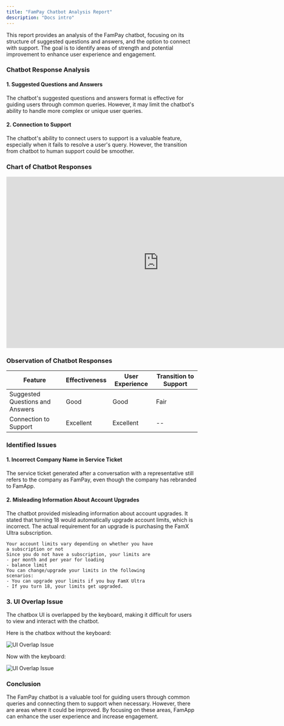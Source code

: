 ```yaml
---
title: "FamPay Chatbot Analysis Report"
description: "Docs intro"
---
```

This report provides an analysis of the FamPay chatbot, focusing on its structure of suggested questions and answers, and the option to connect with support. The goal is to identify areas of strength and potential improvement to enhance user experience and engagement.

### Chatbot Response Analysis

#### 1. Suggested Questions and Answers

The chatbot's suggested questions and answers format is effective for guiding users through common queries. However, it may limit the chatbot's ability to handle more complex or unique user queries.

#### 2. Connection to Support

The chatbot's ability to connect users to support is a valuable feature, especially when it fails to resolve a user's query. However, the transition from chatbot to human support could be smoother.

### Chart of Chatbot Responses

<iframe style="border: 1px solid rgba(0, 0, 0, 0.1);" width="800" height="450" src="https://www.figma.com/embed?embed_host=share&url=https%3A%2F%2Fwww.figma.com%2Ffile%2F3YXFzQJjcfRyw8TAntWxVn%2FFambot-Flow%3Ftype%3Dwhiteboard%26node-id%3D0%253A1%26t%3D4tPTeO31rANBkOzJ-1" allowfullscreen></iframe>

### Observation of Chatbot Responses

| Feature | Effectiveness | User Experience | Transition to Support |
|---------|---------------|-----------------|-----------------------|
| Suggested Questions and Answers | Good | Good | Fair |
| Connection to Support | Excellent | Excellent | -- |

### Identified Issues

#### 1. Incorrect Company Name in Service Ticket

The service ticket generated after a conversation with a representative still refers to the company as FamPay, even though the company has rebranded to FamApp.

#### 2. Misleading Information About Account Upgrades

The chatbot provided misleading information about account upgrades. It stated that turning 18 would automatically upgrade account limits, which is incorrect. The actual requirement for an upgrade is purchasing the FamX Ultra subscription.

```
Your account limits vary depending on whether you have
a subscription or not
Since you do not have a subscription, your limits are
- per month and per year for loading
- balance limit
You can change/upgrade your limits in the following
scenarios:
- You can upgrade your limits if you buy FamX Ultra
- If you turn 18, your limits get upgraded.
```

### 3. UI Overlap Issue

The chatbox UI is overlapped by the keyboard, making it difficult for users to view and interact with the chatbot.

Here is the chatbox without the keyboard:

![UI Overlap Issue](https://media.discordapp.net/attachments/731234950766002258/1110441391219286057/Screenshot_20230523-110639.png?width=302&height=671)

Now with the keyboard:


![UI Overlap Issue](https://media.discordapp.net/attachments/731234950766002258/1110441390921482330/Screenshot_20230523-110641.png?width=302&height=671)

### Conclusion

The FamPay chatbot is a valuable tool for guiding users through common queries and connecting them to support when necessary. However, there are areas where it could be improved. By focusing on these areas, FamApp can enhance the user experience and increase engagement.
